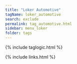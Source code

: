 ```yaml
---
title: "Loker Automotive"
tagName: loker_automotive
search: exclude
permalink: tag_automotive.html
sidebar: menu_loker
folder: tags
---
```

{% include taglogic.html %}

{% include links.html %}

